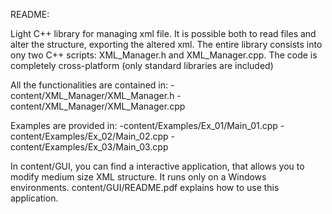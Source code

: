 README:

Light C++ library for managing xml file. It is possible both to read files and alter the structure,
exporting the altered xml.
The entire library consists into ony two C++ scripts: XML_Manager.h and XML_Manager.cpp.
The code is completely cross-platform (only standard libraries are included)

All the functionalities are contained in:
-content/XML_Manager/XML_Manager.h
-content/XML_Manager/XML_Manager.cpp


Examples are provided in:
-content/Examples/Ex_01/Main_01.cpp
-content/Examples/Ex_02/Main_02.cpp
-content/Examples/Ex_03/Main_03.cpp

In content/GUI, you can find a interactive application, that allows you to modify medium size XML structure. 
It runs only on a Windows environments.
content/GUI/README.pdf explains how to use this application.
